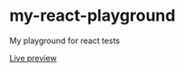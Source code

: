 # my-react-playground
My playground for react tests

[Live preview](https://lucid-lalande-12d246.netlify.com/)
